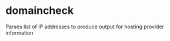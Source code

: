domaincheck
===========

Parses list of IP addresses to produce output for hosting provider information
